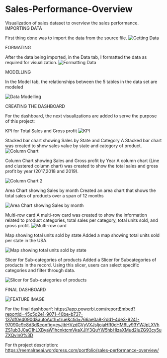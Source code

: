 # Sales-Performance-Overview
Visualization of sales dataset to overview the sales performance.
IMPORTING DATA

First thing done was to import the data from the source file.
![Getting Data](https://user-images.githubusercontent.com/71211875/126684651-9069c169-7ce9-483b-8510-55896feb71d5.GIF)

FORMATING

After the data being imported, in the Data tab, I formatted the data as required for visualization.
![Formatting Data ](https://user-images.githubusercontent.com/71211875/126684708-1c9d24c0-645e-4479-907a-78392e3dcf67.GIF)

MODELLING

In the Model tab, the relationships between the 5 tables in the data set are modeled  

![Data Modelling](https://user-images.githubusercontent.com/71211875/126684768-5cfa3a62-8c02-4ccb-9404-781c6bbac010.GIF)

CREATING THE DASHBOARD

For the dashboard, the next visualizations are added to serve the purpose of this project:

KPI for Total Sales and Gross profit
![KPI](https://user-images.githubusercontent.com/71211875/126684811-2cbbaa4a-0024-44ad-a8ff-2b30cc474c7b.GIF)

Stacked bar chart showing Sales by State and Category
A Stacked bar chart was created to show sales value by state and category of product.
![Column Chart](https://user-images.githubusercontent.com/71211875/126684896-c1fc7a9f-bd9e-4eee-a2b7-1c1d3badd5c5.GIF)

Column Chart showing Sales and Gross profit by Year
A column chart (Line and clustered column chart) was created to show the total sales and gross profit by year (2017,2018 and 2019).

![Column Chart 2](https://user-images.githubusercontent.com/71211875/126684957-65ba8b5e-bf83-4b64-b41c-b1f04856bb2d.GIF)

Area Chart showing Sales by month
Created an area chart that shows the total sales of products over a span of 12 months

![Area Chart showing Sales by month](https://user-images.githubusercontent.com/71211875/126685013-0cd8ed3f-4110-4609-bc61-676fb1d10182.GIF)

Multi-row card
A multi-row card was created to show the information related to product categories, total sales per category, total units sold, and gross profit.
![Multi-row card](https://user-images.githubusercontent.com/71211875/126685065-05da2116-6d3f-4969-9f7e-e7e1de1e2e0d.GIF)

Map showing total units sold by state
Added a map showing total units sold per state in the USA.

![Map showing total units sold by state](https://user-images.githubusercontent.com/71211875/126685119-efd36d2f-fd87-417b-bf10-e24e0e402617.GIF)

Slicer for Sub-categories of products
Added a Slicer for Subcategories of products in the record. Using this slicer, users can select specific categories and filter through data.

![Slicer for Sub-categories of products](https://user-images.githubusercontent.com/71211875/126685178-82cc3322-c6ba-4620-9e49-81e86ef420dc.GIF)

FINAL DASHBOARD

![FEATURE IMAGE](https://user-images.githubusercontent.com/71211875/126685232-e4698bd0-1a36-4068-a454-f089a57e4334.GIF)

For the final dashboarf: https://app.powerbi.com/reportEmbed?reportId=45c5d2e1-9071-40be-b737-137df0e4090d&autoAuth=true&ctid=766ae0a8-2dd1-4de3-9241-97090c9c8d3d&config=eyJjbHVzdGVyVXJsIjoiaHR0cHM6Ly93YWJpLXVhZS1ub3J0aC1hLXByaW1hcnktcmVkaXJlY3QuYW5hbHlzaXMud2luZG93cy5uZXQvIn0%3D 

For th project description: https://reemalraeai.wordpress.com/portfolio/sales-performance-overview/ 




